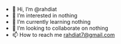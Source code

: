 - 👋 Hi, I’m @rahdiat
- 👀 I’m interested in nothing
- 🌱 I’m currently learning nothing
- 💞️ I’m looking to collaborate on nothing
- 📫 How to reach me rahdiat7@gmail.com

<!---
rahdiat/rahdiat is a ✨ special ✨ repository because its `README.md` (this file) appears on your GitHub profile.
You can click the Preview link to take a look at your changes.
--->
